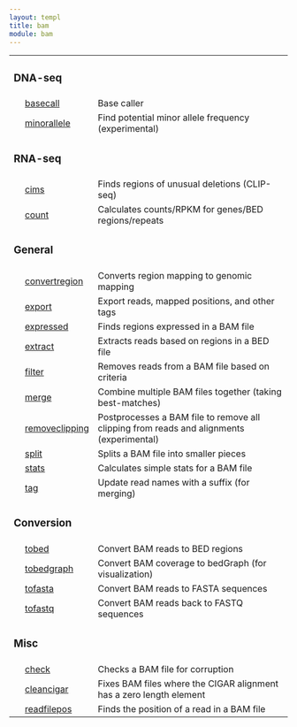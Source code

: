 ```yaml
---
layout: templ
title: bam
module: bam
---
```

<table cellpadding="4"><tr><td colspan="3"><h3>DNA-seq</h3></td></tr>
<tr><td>&nbsp;</td><td><a href="/modules/bamutils/basecall">basecall</a></td><td>Base caller</td></tr>
<tr><td>&nbsp;</td><td><a href="/modules/bamutils/minorallele">minorallele</a></td><td>Find potential minor allele frequency (experimental)</td></tr>
<tr><td colspan="3"><h3>RNA-seq</h3></td></tr>
<tr><td>&nbsp;</td><td><a href="/modules/bamutils/cims">cims</a></td><td>Finds regions of unusual deletions (CLIP-seq)</td></tr>
<tr><td>&nbsp;</td><td><a href="/modules/bamutils/count">count</a></td><td>Calculates counts/RPKM for genes/BED regions/repeats</td></tr>
<tr><td colspan="3"><h3>General</h3></td></tr>
<tr><td>&nbsp;</td><td><a href="/modules/bamutils/convertregion">convertregion</a></td><td>Converts region mapping to genomic mapping</td></tr>
<tr><td>&nbsp;</td><td><a href="/modules/bamutils/export">export</a></td><td>Export reads, mapped positions, and other tags</td></tr>
<tr><td>&nbsp;</td><td><a href="/modules/bamutils/expressed">expressed</a></td><td>Finds regions expressed in a BAM file</td></tr>
<tr><td>&nbsp;</td><td><a href="/modules/bamutils/extract">extract</a></td><td>Extracts reads based on regions in a BED file</td></tr>
<tr><td>&nbsp;</td><td><a href="/modules/bamutils/filter">filter</a></td><td>Removes reads from a BAM file based on criteria</td></tr>
<tr><td>&nbsp;</td><td><a href="/modules/bamutils/merge">merge</a></td><td>Combine multiple BAM files together (taking best-matches)</td></tr>
<tr><td>&nbsp;</td><td><a href="/modules/bamutils/removeclipping">removeclipping</a></td><td>Postprocesses a BAM file to remove all clipping from reads and alignments (experimental)</td></tr>
<tr><td>&nbsp;</td><td><a href="/modules/bamutils/split">split</a></td><td>Splits a BAM file into smaller pieces</td></tr>
<tr><td>&nbsp;</td><td><a href="/modules/bamutils/stats">stats</a></td><td>Calculates simple stats for a BAM file</td></tr>
<tr><td>&nbsp;</td><td><a href="/modules/bamutils/tag">tag</a></td><td>Update read names with a suffix (for merging)</td></tr>
<tr><td colspan="3"><h3>Conversion</h3></td></tr>
<tr><td>&nbsp;</td><td><a href="/modules/bamutils/tobed">tobed</a></td><td>Convert BAM reads to BED regions</td></tr>
<tr><td>&nbsp;</td><td><a href="/modules/bamutils/tobedgraph">tobedgraph</a></td><td>Convert BAM coverage to bedGraph (for visualization)</td></tr>
<tr><td>&nbsp;</td><td><a href="/modules/bamutils/tofasta">tofasta</a></td><td>Convert BAM reads to FASTA sequences</td></tr>
<tr><td>&nbsp;</td><td><a href="/modules/bamutils/tofastq">tofastq</a></td><td>Convert BAM reads back to FASTQ sequences</td></tr>
<tr><td colspan="3"><h3>Misc</h3></td></tr>
<tr><td>&nbsp;</td><td><a href="/modules/bamutils/check">check</a></td><td>Checks a BAM file for corruption</td></tr>
<tr><td>&nbsp;</td><td><a href="/modules/bamutils/cleancigar">cleancigar</a></td><td>Fixes BAM files where the CIGAR alignment has a zero length element</td></tr>
<tr><td>&nbsp;</td><td><a href="/modules/bamutils/readfilepos">readfilepos</a></td><td>Finds the position of a read in a BAM file</td></tr>
</table>
